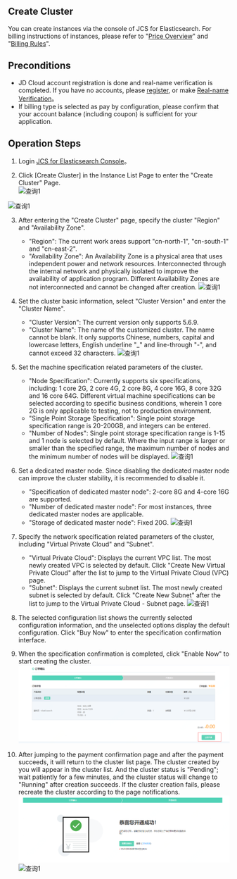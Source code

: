 ## Create Cluster
You can create instances via the console of JCS for Elasticsearch. For billing instructions of instances, please refer to "[Price Overview](../Pricing/Price-Overview.md)" and "[Billing Rules](../Pricing/Billing-Rules.md)".
## Preconditions
- JD Cloud account registration is done and real-name verification is completed. If you have no accounts, please [register](https://accounts.jdcloud.com/p/regPage?source=jdcloud&ReturnUrl=https%3a%2f%2fuc.jdcloud.com%2fpassport%2fcomplete%3freturnUrl%3dhttps%3a%2f%2fwww.jdcloud.com), or make [Real-name Verification](https://uc.jdcloud.com/account/certify)。
- If billing type is selected as pay by configuration, please confirm that your account balance (including coupon) is sufficient for your application.
## Operation Steps
1. 	Login [JCS for Elasticsearch Console](https://es-console.jdcloud.com/clusters)。

2. 	Click [Create Cluster] in the Instance List Page to enter the "Create Cluster" Page.</br>
![查询1](https://github.com/jdcloudcom/cn/blob/Elasticsearch/image/Internet-Middleware/JCS%20for%20Elasticsearch/ES1.png)

![查询1](https://github.com/jdcloudcom/cn/blob/Elasticsearch/image/Internet-Middleware/JCS%20for%20Elasticsearch/ES2.png)

3. After entering the "Create Cluster" page, specify the cluster "Region" and "Availability Zone".</br>
    * "Region": The current work areas support "cn-north-1", "cn-south-1" and "cn-east-2".</br>
    * "Availability Zone": An Availability Zone is a physical area that uses independent power and network resources. Interconnected through the internal network and physically isolated to improve the availability of application program. Different Availability Zones are not interconnected and cannot be changed after creation.
 ![查询1](https://github.com/jdcloudcom/cn/blob/Elasticsearch/image/Internet-Middleware/JCS%20for%20Elasticsearch/ES3.png)
 
4. Set the cluster basic information, select "Cluster Version" and enter the "Cluster Name".</br>
    * "Cluster Version": The current version only supports 5.6.9.</br>
    * "Cluster Name": The name of the customized cluster. The name cannot be blank. It only supports Chinese, numbers, capital and lowercase letters, English underline "_" and line-through "-", and cannot exceed 32 characters.
 ![查询1](https://github.com/jdcloudcom/cn/blob/Elasticsearch/image/Internet-Middleware/JCS%20for%20Elasticsearch/ES4.png)
 
5. Set the machine specification related parameters of the cluster.
    * "Node Specification": Currently supports six specifications, including: 1 core 2G, 2 core 4G, 2 core 8G, 4 core 16G, 8 core 32G and 16 core 64G. Different virtual machine specifications can be selected according to specific business conditions, wherein 1 core 2G is only applicable to testing, not to production environment.
    * "Single Point Storage Specification": Single point storage specification range is 20-200GB, and integers can be entered.
    * "Number of Nodes": Single point storage specification range is 1-15 and 1 node is selected by default. Where the input range is larger or smaller than the specified range, the maximum number of nodes and the minimum number of nodes will be displayed.
  ![查询1](https://github.com/jdcloudcom/cn/blob/Elasticsearch/image/Internet-Middleware/JCS%20for%20Elasticsearch/ES5.png)
  
6. Set a dedicated master node. Since disabling the dedicated master node can improve the cluster stability, it is recommended to disable it.
    * "Specification of dedicated master node": 2-core 8G and 4-core 16G are supported.
    * "Number of dedicated master node": For most instances, three dedicated master nodes are applicable.
    * "Storage of dedicated master node": Fixed 20G.
![查询1](https://github.com/jdcloudcom/cn/blob/Elasticsearch/image/Internet-Middleware/JCS%20for%20Elasticsearch/ES7.png)

7. Specify the network specification related parameters of the cluster, including "Virtual Private Cloud" and "Subnet".
    * "Virtual Private Cloud": Displays the current VPC list. The most newly created VPC is selected by default. Click "Create New Virtual Private Cloud" after the list to jump to the Virtual Private Cloud (VPC) page.
    * "Subnet": Displays the current subnet list. The most newly created subnet is selected by default. Click "Create New Subnet" after the list to jump to the Virtual Private Cloud - Subnet page.
  ![查询1](https://github.com/jdcloudcom/cn/blob/Elasticsearch/image/Internet-Middleware/JCS%20for%20Elasticsearch/ES6.png)
  
8. The selected configuration list shows the currently selected configuration information, and the unselected options display the default configuration. Click "Buy Now" to enter the specification confirmation interface.

9. When the specification confirmation is completed, click "Enable Now" to start creating the cluster.
  ![查询1](https://github.com/jdcloudcom/cn/blob/Elasticsearch/image/Internet-Middleware/JCS%20for%20Elasticsearch/配置ES-06.png)

10. After jumping to the payment confirmation page and after the payment succeeds, it will return to the cluster list page. The cluster created by you will appear in the cluster list. And the cluster status is "Pending"; wait patiently for a few minutes, and the cluster status will change to "Running" after creation succeeds. If the cluster creation fails, please recreate the cluster according to the page notifications.
  ![查询1](https://github.com/jdcloudcom/cn/blob/Elasticsearch/image/Internet-Middleware/JCS%20for%20Elasticsearch/配置ES-07.png)
  ![查询1](https://github.com/jdcloudcom/cn/blob/Elasticsearch/image/Internet-Middleware/JCS%20for%20Elasticsearch/CES1.png)
